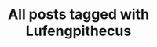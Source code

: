 ---
layout: tag
title: "All posts tagged with Lufengpithecus"
permalink: /weblog/tags/lufengpithecus/
taxonomy: Lufengpithecus
---